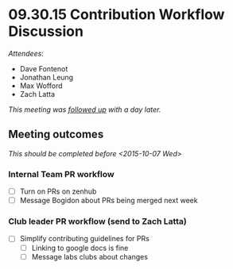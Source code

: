 # 09.30.15 Contribution Workflow Discussion

_Attendees_:

- Dave Fontenot
- Jonathan Leung
- Max Wofford
- Zach Latta

_This meeting was [followed
up](./15-10-01_contribution_workflow_followup_meeting.md) with a day later._

## Meeting outcomes

_This should be completed before <2015-10-07 Wed>_

### Internal Team PR workflow

- [ ] Turn on PRs on zenhub
- [ ] Message Bogidon about PRs being merged next week

### Club leader PR workflow (send to Zach Latta)

- [ ] Simplify contributing guidelines for PRs
  - [ ] Linking to google docs is fine
  - [ ] Message labs clubs about changes
